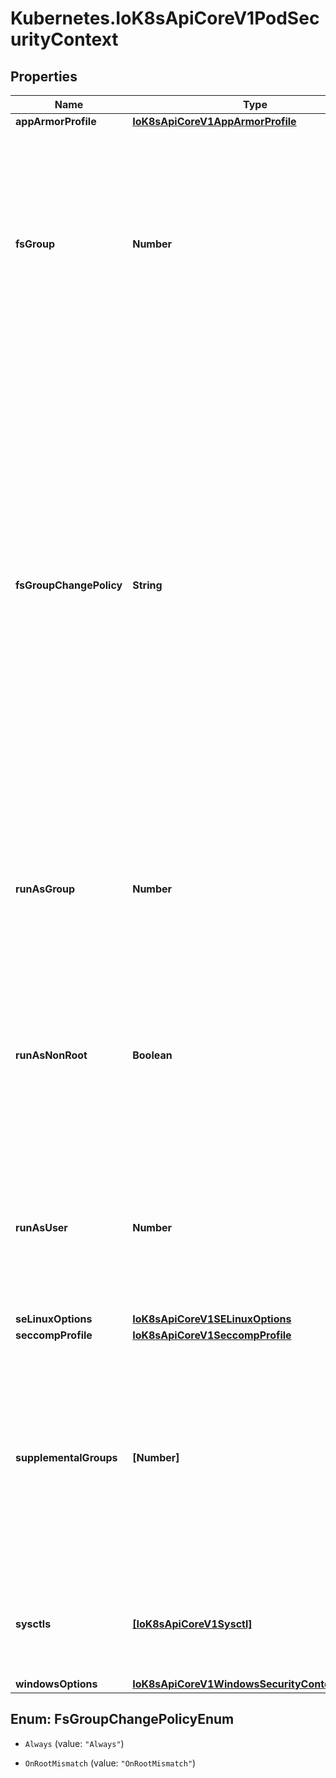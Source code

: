 # Kubernetes.IoK8sApiCoreV1PodSecurityContext

## Properties

Name | Type | Description | Notes
------------ | ------------- | ------------- | -------------
**appArmorProfile** | [**IoK8sApiCoreV1AppArmorProfile**](IoK8sApiCoreV1AppArmorProfile.md) |  | [optional] 
**fsGroup** | **Number** | A special supplemental group that applies to all containers in a pod. Some volume types allow the Kubelet to change the ownership of that volume to be owned by the pod:  1. The owning GID will be the FSGroup 2. The setgid bit is set (new files created in the volume will be owned by FSGroup) 3. The permission bits are OR&#39;d with rw-rw----  If unset, the Kubelet will not modify the ownership and permissions of any volume. Note that this field cannot be set when spec.os.name is windows. | [optional] 
**fsGroupChangePolicy** | **String** | fsGroupChangePolicy defines behavior of changing ownership and permission of the volume before being exposed inside Pod. This field will only apply to volume types which support fsGroup based ownership(and permissions). It will have no effect on ephemeral volume types such as: secret, configmaps and emptydir. Valid values are \&quot;OnRootMismatch\&quot; and \&quot;Always\&quot;. If not specified, \&quot;Always\&quot; is used. Note that this field cannot be set when spec.os.name is windows.  Possible enum values:  - &#x60;\&quot;Always\&quot;&#x60; indicates that volume&#39;s ownership and permissions should always be changed whenever volume is mounted inside a Pod. This the default behavior.  - &#x60;\&quot;OnRootMismatch\&quot;&#x60; indicates that volume&#39;s ownership and permissions will be changed only when permission and ownership of root directory does not match with expected permissions on the volume. This can help shorten the time it takes to change ownership and permissions of a volume. | [optional] 
**runAsGroup** | **Number** | The GID to run the entrypoint of the container process. Uses runtime default if unset. May also be set in SecurityContext.  If set in both SecurityContext and PodSecurityContext, the value specified in SecurityContext takes precedence for that container. Note that this field cannot be set when spec.os.name is windows. | [optional] 
**runAsNonRoot** | **Boolean** | Indicates that the container must run as a non-root user. If true, the Kubelet will validate the image at runtime to ensure that it does not run as UID 0 (root) and fail to start the container if it does. If unset or false, no such validation will be performed. May also be set in SecurityContext.  If set in both SecurityContext and PodSecurityContext, the value specified in SecurityContext takes precedence. | [optional] 
**runAsUser** | **Number** | The UID to run the entrypoint of the container process. Defaults to user specified in image metadata if unspecified. May also be set in SecurityContext.  If set in both SecurityContext and PodSecurityContext, the value specified in SecurityContext takes precedence for that container. Note that this field cannot be set when spec.os.name is windows. | [optional] 
**seLinuxOptions** | [**IoK8sApiCoreV1SELinuxOptions**](IoK8sApiCoreV1SELinuxOptions.md) |  | [optional] 
**seccompProfile** | [**IoK8sApiCoreV1SeccompProfile**](IoK8sApiCoreV1SeccompProfile.md) |  | [optional] 
**supplementalGroups** | **[Number]** | A list of groups applied to the first process run in each container, in addition to the container&#39;s primary GID, the fsGroup (if specified), and group memberships defined in the container image for the uid of the container process. If unspecified, no additional groups are added to any container. Note that group memberships defined in the container image for the uid of the container process are still effective, even if they are not included in this list. Note that this field cannot be set when spec.os.name is windows. | [optional] 
**sysctls** | [**[IoK8sApiCoreV1Sysctl]**](IoK8sApiCoreV1Sysctl.md) | Sysctls hold a list of namespaced sysctls used for the pod. Pods with unsupported sysctls (by the container runtime) might fail to launch. Note that this field cannot be set when spec.os.name is windows. | [optional] 
**windowsOptions** | [**IoK8sApiCoreV1WindowsSecurityContextOptions**](IoK8sApiCoreV1WindowsSecurityContextOptions.md) |  | [optional] 



## Enum: FsGroupChangePolicyEnum


* `Always` (value: `"Always"`)

* `OnRootMismatch` (value: `"OnRootMismatch"`)




